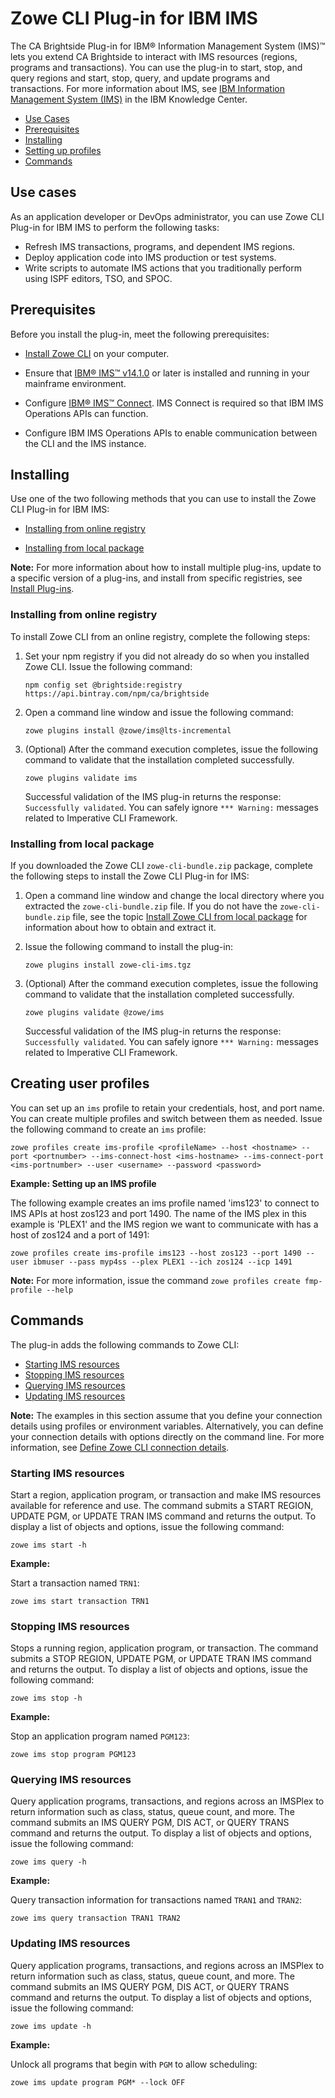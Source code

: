 # Zowe CLI Plug-in for IBM IMS
The CA Brightside Plug-in for IBM® Information Management System (IMS)™ lets you extend CA Brightside to interact with IMS resources (regions, programs and transactions). You can use the plug-in to start, stop, and query regions and start, stop, query, and update programs and transactions. For more information about IMS, see [IBM Information Management System (IMS)](https://www.ibm.com/it-infrastructure/z/ims) in the IBM  Knowledge Center.


  - [Use Cases](#use-cases)
  - [Prerequisites](#prerequisites)
  - [Installing](#installing)
  - [Setting up profiles](#setting-up-profiles)
  - [Commands](#commands)

## Use cases

As an application developer or DevOps administrator, you can use Zowe CLI Plug-in for IBM IMS to perform the following tasks:

- Refresh IMS transactions, programs, and dependent IMS regions.  
- Deploy application code into IMS production or test systems.
- Write scripts to automate IMS actions that you traditionally perform using ISPF editors, TSO, and SPOC. 

## Prerequisites

Before you install the plug-in, meet the following prerequisites:

* [Install Zowe CLI](cli-installcli.md) on your computer.

* Ensure that [IBM® IMS™ v14.1.0](https://www.ibm.com/support/knowledgecenter/en/SSEPH2_14.1.0/com.ibm.ims14.doc/ims_product_landing_v14.html) or later is installed and running in your mainframe environment.

* Configure [IBM® IMS™ Connect](https://www.ibm.com/support/knowledgecenter/en/SSEPH2_13.1.0/com.ibm.ims13.doc.ccg/ims_ct_intro.htm). IMS Connect is required so that IBM IMS Operations APIs can function. 

* Configure IBM IMS Operations APIs to enable communication between the CLI and the IMS instance.

## Installing

Use one of the two following methods that you can use to install the Zowe CLI Plug-in for IBM IMS:

- [Installing from online registry](#installing-from-online-registry)

- [Installing from local package](#installing-from-local-package)

**Note:** For more information about how to install multiple plug-ins, update to a specific version of a plug-ins, and install from specific registries, see [Install Plug-ins](cli-installplugins.md).

### Installing from online registry

To install Zowe CLI from an online registry, complete the following steps:

1. Set your npm registry if you did not already do so when you installed Zowe CLI. Issue the following command:

    ```
    npm config set @brightside:registry https://api.bintray.com/npm/ca/brightside
    ```

2. Open a command line window and issue the following command:

    ``` 
    zowe plugins install @zowe/ims@lts-incremental
    ```

3. (Optional) After the command execution completes, issue the following command to validate that the installation completed successfully.

    ```
    zowe plugins validate ims
    ```

    Successful validation of the IMS plug-in returns the response: `Successfully validated`. You can safely ignore `*** Warning:` messages related to Imperative CLI Framework.

### Installing from local package

If you downloaded the Zowe CLI `zowe-cli-bundle.zip` package, complete the following steps to install the Zowe CLI Plug-in for IMS:

1. Open a command line window and change the local directory where you extracted the `zowe-cli-bundle.zip` file. If you do not have the `zowe-cli-bundle.zip` file, see the topic [Install Zowe CLI from local package](cli-installcli.html#installing-zowe-cli-from-local-package) for information about how to obtain and extract it.

2. Issue the following command to install the plug-in:

    ```
    zowe plugins install zowe-cli-ims.tgz
    ```

3. (Optional) After the command execution completes, issue the following command to validate that the installation completed successfully.
  
    ```
    zowe plugins validate @zowe/ims
    ```
    Successful validation of the IMS plug-in returns the response: `Successfully validated`. You can safely ignore `*** Warning:` messages related to Imperative CLI Framework.
      
## Creating user profiles

You can set up an `ims` profile to retain your credentials, host, and port name. You can create multiple profiles and switch between them as needed. Issue the following command to create an `ims` profile: 

```
zowe profiles create ims-profile <profileName> --host <hostname> --port <portnumber> --ims-connect-host <ims-hostname> --ims-connect-port <ims-portnumber> --user <username> --password <password>
```

**Example: Setting up an IMS profile**

The following example creates an ims profile named 'ims123' to connect to IMS APIs at host zos123 and port 1490. The name of the IMS plex in this example is 'PLEX1' and the IMS region we want to communicate with has a host of zos124 and a port of 1491:

```
zowe profiles create ims-profile ims123 --host zos123 --port 1490 --user ibmuser --pass myp4ss --plex PLEX1 --ich zos124 --icp 1491 
```

**Note:** For more information, issue the command `zowe profiles create fmp-profile --help`

## Commands

The plug-in adds the following commands to Zowe CLI:

  - [Starting IMS resources](#starting-ims-resources)
  - [Stopping IMS resources](#stopping-ims-resources)
  - [Querying IMS resources](#querying-ims-resources)
  - [Updating IMS resources](#updating-ims-resources)
  

**Note:** The examples in this section assume that you define your connection details using profiles or environment variables. Alternatively, you can define your connection details with options directly on the command line. For more information, see [Define Zowe CLI connection details](cli-configuringcli.md#defining-zowe-cli-connection-details).

### Starting IMS resources

Start a region, application program, or transaction and make IMS resources available for reference and use. The command submits a START REGION, UPDATE PGM, or UPDATE TRAN IMS command and returns the output. To display a list of objects and options, issue the following command:

```
zowe ims start -h
```

**Example:**

Start a transaction named `TRN1`:

```
zowe ims start transaction TRN1 
```

### Stopping IMS resources

Stops a running region, application program, or transaction. The command submits a STOP REGION, UPDATE PGM, or UPDATE TRAN IMS command and returns the output. To display a list of objects and options, issue the following command:

```
zowe ims stop -h
```

**Example:**

Stop an application program named `PGM123`:

```
zowe ims stop program PGM123
```

### Querying IMS resources

Query application programs, transactions, and regions across an IMSPlex to return information such as class, status, queue count, and more. The command submits an IMS QUERY PGM, DIS ACT, or QUERY TRANS command and returns the output. To display a list of objects and options, issue the following command:

```
zowe ims query -h
```

**Example:**

Query transaction information for transactions named `TRAN1` and `TRAN2`:

```
zowe ims query transaction TRAN1 TRAN2
```

### Updating IMS resources

Query application programs, transactions, and regions across an IMSPlex to return information such as class, status, queue count, and more. The command submits an IMS QUERY PGM, DIS ACT, or QUERY TRANS command and returns the output. To display a list of objects and options, issue the following command:

```
zowe ims update -h
```

**Example:**

Unlock all programs that begin with `PGM` to allow scheduling:

```
zowe ims update program PGM* --lock OFF
```